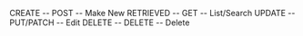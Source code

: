 CREATE -- POST -- Make New
RETRIEVED  -- GET -- List/Search
UPDATE  -- PUT/PATCH -- Edit
DELETE -- DELETE -- Delete